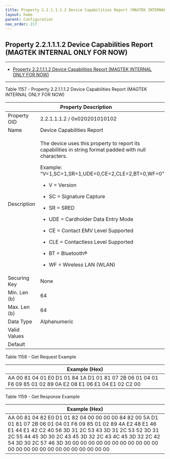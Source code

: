 ```yaml
---
title: Property 2.2.1.1.1.2 Device Capabilities Report (MAGTEK INTERNAL ONLY FOR NOW)
layout: home
parent: Configuration
nav_order: 217
---
```


## Property 2.2.1.1.1.2 Device Capabilities Report (MAGTEK INTERNAL ONLY FOR NOW)

---

- [Property 2.2.1.1.1.2 Device Capabilities Report (MAGTEK INTERNAL ONLY FOR NOW)](#property-221112-device-capabilities-report-magtek-internal-only-for-now)

---


Table 1157 - Property 2.2.1.1.1.2 Device Capabilities Report (MAGTEK
INTERNAL ONLY FOR NOW)

<table>
<colgroup>
<col style="width: 14%" />
<col style="width: 85%" />
</colgroup>
<thead>
<tr>
<th colspan="2">Property Description</th>
</tr>
</thead>
<tbody>
<tr>
<td>Property OID</td>
<td>2.2.1.1.1.2 / 0x020201010102</td>
</tr>
<tr>
<td>Name</td>
<td>Device Capabilities Report</td>
</tr>
<tr>
<td>Description</td>
<td><p>The device uses this property to report its capabilities in
string format padded with null characters.</p>
<p>Example: “V=1,SC=1,SR=1,UDE=0,CE=2,CLE=2,BT=0,WF=0”</p>
<ul>
<li><p>V = Version</p></li>
<li><p>SC = Signature Capture</p></li>
<li><p>SR = SRED</p></li>
<li><p>UDE = Cardholder Data Entry Mode</p></li>
<li><p>CE = Contact EMV Level Supported</p></li>
<li><p>CLE = Contactless Level Supported</p></li>
<li><p>BT = Bluetooth®</p></li>
<li><p>WF = Wireless LAN (WLAN)</p></li>
</ul></td>
</tr>
<tr>
<td>Securing Key</td>
<td>None</td>
</tr>
<tr>
<td>Min. Len (b)</td>
<td>64</td>
</tr>
<tr>
<td>Max. Len (b)</td>
<td>64</td>
</tr>
<tr>
<td>Data Type</td>
<td>Alphanumeric</td>
</tr>
<tr>
<td>Valid Values</td>
<td></td>
</tr>
<tr>
<td>Default</td>
<td></td>
</tr>
</tbody>
</table>

Table 1158 - Get Request Example

| Example (Hex) |
|----|
| AA 00 81 04 01 E0 D1 01 84 1A D1 01 81 07 2B 06 01 04 01 F6 09 85 01 02 89 0A E2 08 E1 06 E1 04 E1 02 C2 00 |

Table 1159 - Get Response Example

| Example (Hex) |
|----|
| AA 00 81 04 82 E0 D1 01 82 04 00 00 00 00 84 82 00 5A D1 01 81 07 2B 06 01 04 01 F6 09 85 01 02 89 4A E2 48 E1 46 E1 44 E1 42 C2 40 56 3D 31 2C 53 43 3D 31 2C 53 52 3D 31 2C 55 44 45 3D 30 2C 43 45 3D 32 2C 43 4C 45 3D 32 2C 42 54 3D 30 2C 57 46 3D 30 00 00 00 00 00 00 00 00 00 00 00 00 00 00 00 00 00 00 00 00 00 00 00 00 |

##